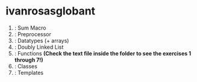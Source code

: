 # ivanrosasglobant

1. : Sum Macro <br />
2. : Preprocessor <br />
3. : Datatypes (+ arrays) <br />
4. : Doubly Linked List <br />
5. : Functions **(Check the text file inside the folder to see the exercises 1 through 7!)** <br />
6. : Classes <br />
7. : Templates <br />
	
